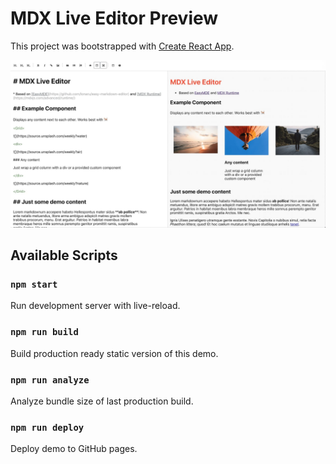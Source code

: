 # MDX Live Editor Preview

This project was bootstrapped with [Create React App](https://github.com/facebook/create-react-app).

[![](https://raw.githubusercontent.com/axe312ger/mdx-live-editor/master/packages/demo/demo.jpg)](https://axe312ger.github.io/mdx-live-editor/)

## Available Scripts

### `npm start`

Run development server with live-reload.

### `npm run build`

Build production ready static version of this demo.

### `npm run analyze`

Analyze bundle size of last production build.

### `npm run deploy`

Deploy demo to GitHub pages.
